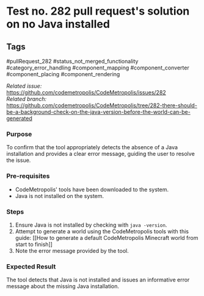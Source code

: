 # Test no. 282 pull request's solution on no Java installed

## Tags
#pullRequest_282 #status_not_merged_functionality #category_error_handling  #component_mapping #component_converter #component_placing #component_rendering

_Related issue:_ https://github.com/codemetropolis/CodeMetropolis/issues/282 <br>
_Related branch:_ https://github.com/codemetropolis/CodeMetropolis/tree/282-there-should-be-a-background-check-on-the-java-version-before-the-world-can-be-generated

### Purpose
To confirm that the tool appropriately detects the absence of a Java installation and provides a clear error message, guiding the user to resolve the issue.

### Pre-requisites
- CodeMetropolis' tools have been downloaded to the system.
- Java is not installed on the system.

### Steps
1. Ensure Java is not installed by checking with `java -version`.
2. Attempt to generate a world using the CodeMetropolis tools with this guide: [[How to generate a default CodeMetropolis Minecraft world from start to finish]]
3. Note the error message provided by the tool.

### Expected Result
The tool detects that Java is not installed and issues an informative error message about the missing Java installation.
